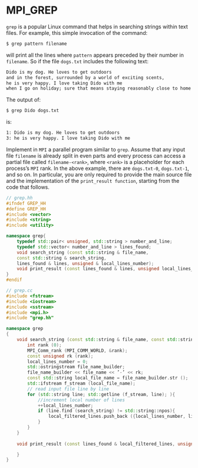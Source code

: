 # MPI_GREP

`grep` is a popular Linux command that helps in searching strings within text files. For example, this simple invocation of the command:

```bash
$ grep pattern filename
```

will print all the lines where `pattern` appears preceded by their number in `filename`. So if the file `dogs.txt` includes the following text:

```txt
Dido is my dog. He loves to get outdoors
and in the forest, surrounded by a world of exciting scents,
he is very happy. I love taking Dido with me
when I go on holiday; sure that means staying reasonably close to home — no exotic beaches for a start!
```

The output of:

```bash
$ grep Dido dogs.txt
```

is:

```bash
1: Dido is my dog. He loves to get outdoors
3: he is very happy. I love taking Dido with me
```

Implement in `MPI` a parallel program similar to `grep`. Assume that any input file `filename` is already split in even parts and every process can access a partial file called `filename-<rank>`, where `<rank>` is a placeholder for each process’s `MPI` rank. In the above example, there are `dogs.txt-0`, `dogs.txt-1`, and so on. In particular, you are only required to provide the main source file and the implementation of the `print_result function`, starting from the code that follows.

```cpp
// grep.hh
#ifndef GREP_HH
#define GREP_HH
#include <vector>
#include <string>
#include <utility>

namespace grep{
    typedef std::pair< unsigned, std::string > number_and_line;
    typedef std::vector< number_and_line > lines_found;
    void search_string (const std::string & file_name,
    const std::string & search_string,
    lines_found & lines, unsigned & local_lines_number);
    void print_result (const lines_found & lines, unsigned local_lines_number);
}
#endif
```

```cpp
// grep.cc
#include <fstream>
#include <iostream>
#include <sstream>
#include <mpi.h>
#include "grep.hh"

namespace grep
{
    void search_string (const std::string & file_name, const std::string & search_string, lines_found &local_filtered_lines, unsigned & local_lines_number){
        int rank (0);
        MPI_Comm_rank (MPI_COMM_WORLD, &rank);
        const unsigned rk (rank);
        local_lines_number = 0;
        std::ostringstream file_name_builder;
        file_name_builder << file_name << ’-’ << rk;
        const std::string local_file_name = file_name_builder.str ();
        std::ifstream f_stream (local_file_name);
        // read input file line by line
        for (std::string line; std::getline (f_stream, line); ){
            //increment local number of lines
            ++local_lines_number;
            if (line.find (search_string) != std::string::npos){
                local_filtered_lines.push_back ({local_lines_number, line});
            }
        }
    }
    
    void print_result (const lines_found & local_filtered_lines, unsigned local_lines_number){

    }
}
```